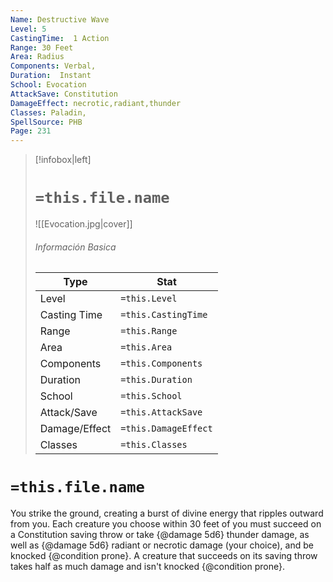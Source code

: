 ```yaml
---
Name: Destructive Wave
Level: 5
CastingTime:  1 Action 
Range: 30 Feet
Area: Radius
Components: Verbal, 
Duration:  Instant  
School: Evocation
AttackSave: Constitution
DamageEffect: necrotic,radiant,thunder
Classes: Paladin, 
SpellSource: PHB
Page: 231
---
```


>[!infobox|left]
># `=this.file.name`
>![[Evocation.jpg|cover]]
> ###### Información Basica
> Type |  Stat |
> ---|---|
> Level | `=this.Level` |
> Casting Time | `=this.CastingTime` |
> Range | `=this.Range` |
> Area | `=this.Area` |
> Components | `=this.Components` |
> Duration | `=this.Duration` |
> School | `=this.School` |
> Attack/Save | `=this.AttackSave` |
> Damage/Effect | `=this.DamageEffect` |
> Classes | `=this.Classes` |

# `=this.file.name`
You strike the ground, creating a burst of divine energy that ripples outward from you. Each creature you choose within 30 feet of you must succeed on a Constitution saving throw or take {@damage 5d6} thunder damage, as well as {@damage 5d6} radiant or necrotic damage (your choice), and be knocked {@condition prone}. A creature that succeeds on its saving throw takes half as much damage and isn&#x27;t knocked {@condition prone}.



 


